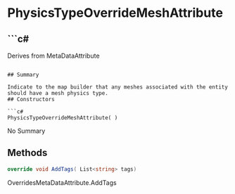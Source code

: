 # PhysicsTypeOverrideMeshAttribute

## ```c#
Derives from MetaDataAttribute
```

## Summary

Indicate to the map builder that any meshes associated with the entity should have a mesh physics type.
## Constructors

```c#
PhysicsTypeOverrideMeshAttribute( ) 
```
No Summary
## Methods

```c#
override void AddTags( List<string> tags) 
```
OverridesMetaDataAttribute.AddTags
